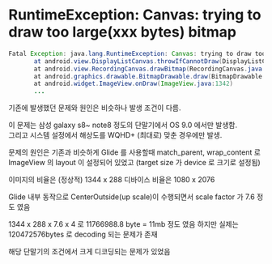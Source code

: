 

# RuntimeException: Canvas: trying to draw too large(xxx bytes) bitmap


```java
Fatal Exception: java.lang.RuntimeException: Canvas: trying to draw too large(120472576bytes) bitmap.
       at android.view.DisplayListCanvas.throwIfCannotDraw(DisplayListCanvas.java:229)
       at android.view.RecordingCanvas.drawBitmap(RecordingCanvas.java:101)
       at android.graphics.drawable.BitmapDrawable.draw(BitmapDrawable.java:545)
       at android.widget.ImageView.onDraw(ImageView.java:1342)
       ...
```

기존에 발생했던 문제와 원인은 비슷하나 발생 조건이 다름. 
  
이 문제는 삼성 galaxy s8~ note8 정도의 단말기에서 OS 9.0 에서만 발생함.   
그리고 시스템 설정에서 해상도를 WQHD+ (최대로) 맞춘 경우에만 발생. 
  
문제의 원인은 기존과 비슷하게 Glide 를 사용할때  match_parent, wrap_content 로 ImageView 의 layout 이 설정되어 있었고 (target size 가 device 로 크기로 설정됨)

이미지의 비율은 (정상적) 1344 x 288
디바이스 비율은 1080 x 2076

Glide 내부 동작으로 CenterOutside(up scale)이 수행되면서 
scale factor 가 7.6 정도 였음

1344 x 288 x 7.6 x 4 로 11766988.8 byte = 11mb 정도 였음
하지만 실제는 120472576bytes 로 decoding 되는 문제가 존재

해당 단말기의 조건에서  크게 디코딩되는 문제가 있었음 
<!--stackedit_data:
eyJoaXN0b3J5IjpbMTYyOTkxMzg4OV19
-->